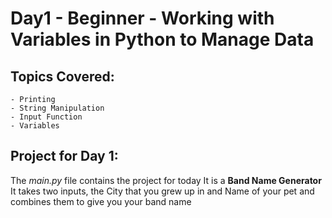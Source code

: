 # Day1 - Beginner - Working with Variables in Python to Manage Data

## Topics Covered:
    - Printing
    - String Manipulation
    - Input Function
    - Variables

## Project for Day 1:
The *main.py* file contains the project for today
It is a **Band Name Generator**
It takes two inputs, the City that you grew up in and Name of your pet and combines them to give you your band name


